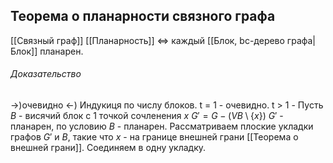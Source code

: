 ## Теорема о планарности связного графа
[[Связный граф]] [[Планарность]] $\iff$  каждый [[Блок, bc-дерево графа|Блок]] планарен.

###### Доказательство
->)очевидно
<-) Индукиця по числу блоков.
t = 1 - очевидно.
t > 1 - Пусть $B$ - висячий блок с 1 точкой сочленения $x$
$G' = G - (VB\setminus\{x\})$
$G'$ - планарен, по условию $B$ - планарен.
Рассматриваем плоские укладки графов $G'$ и $B$, такие что $x$ - на границе внешней грани [[Теорема о внешней грани]]. Соединяем в одну укладку.